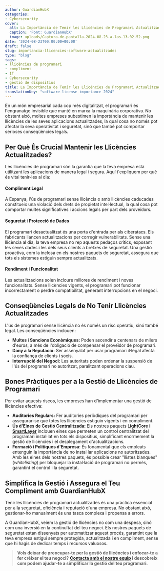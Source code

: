 ```yaml
---
author: GuardianHubX
categories:
- Cybersecurity
cover:
  alt: La Importància de Tenir les Llicències de Programari Actualitzades
  caption: 'Font: GuardianHubX'
  image: uploads/Captura-de-pantalla-2024-08-23-a-las-13.02.52.png
date: '2024-08-23T00:00:00+00:00'
draft: false
slug: importancia-llicencies-software-actualitzades
type: "blog"
tags:
- llicències de programari
- compliment
- IT
- Cybersecurity
- gestió de dispositius
title: La Importància de Tenir les Llicències de Programari Actualitzades
translationKey: "software-license-importance-2024"
---
```


En un món empresarial cada cop més digitalitzat, el programari és l'engranatge invisible que manté en marxa la maquinària corporativa. No obstant això, moltes empreses subestimen la importància de mantenir les llicències de les seves aplicacions actualitzades, la qual cosa no només pot afectar la seva operativitat i seguretat, sinó que també pot comportar serioses conseqüències legals.

## Per Què És Crucial Mantenir les Llicències Actualitzades?

Les llicències de programari són la garantia que la teva empresa està utilitzant les aplicacions de manera legal i segura. Aquí t'expliquem per què és vital tenir-les al dia:

#### Compliment Legal

A Espanya, l'ús de programari sense llicència o amb llicències caducades constitueix una violació dels drets de propietat intel·lectual, la qual cosa pot comportar multes significatives i accions legals per part dels proveïdors.

#### Seguretat i Protecció de Dades

El programari desactualitzat és una porta d'entrada per als ciberatacs. Els fabricants llancen actualitzacions per corregir vulnerabilitats. Sense una llicència al dia, la teva empresa no rep aquests pedaços crítics, exposant les seves dades i les dels seus clients a bretxes de seguretat. Una gestió proactiva, com la inclosa en els nostres paquets de seguretat, assegura que tots els sistemes estiguin sempre actualitzats.

#### Rendiment i Funcionalitat

Les actualitzacions solen incloure millores de rendiment i noves funcionalitats. Sense llicències vigents, el programari pot funcionar incorrectament o perdre compatibilitat, generant interrupcions en el negoci.

## Conseqüències Legals de No Tenir Llicències Actualitzades

L'ús de programari sense llicència no és només un risc operatiu, sinó també legal. Les conseqüències inclouen:

-   **Multes i Sancions Econòmiques:** Poden ascendir a centenars de milers d'euros, a més de l'obligació de compensar el proveïdor de programari.
-   **Dany a la Reputació:** Ser assenyalat per usar programari il·legal afecta la confiança de clients i socis.
-   **Interrupció del Negoci:** Les autoritats poden ordenar la suspensió de l'ús del programari no autoritzat, paralitzant operacions clau.

## Bones Pràctiques per a la Gestió de Llicències de Programari

Per evitar aquests riscos, les empreses han d'implementar una gestió de llicències efectiva:

-   **Auditories Regulars:** Fer auditories periòdiques del programari per assegurar-se que totes les llicències estiguin vigents i en compliment.
-   **Ús d'Eines de Gestió Centralitzada:** Els nostres paquets **[LightCore](https://guardianhubx.com/ca/objectius-ciberseguretat/)** i **[SmartLayer](https://guardianhubx.com/ca/objectius-ciberseguretat/)** inclouen eines que permeten un control centralitzat del programari instal·lat en tots els dispositius, simplificant enormement la gestió de llicències i el desplegament d'actualitzacions.
-   **Formació i Polítiques d'Empresa:** És fonamental que els empleats entenguin la importància de no instal·lar aplicacions no autoritzades. Amb les eines dels nostres paquets, és possible crear "llistes blanques" (*whitelisting*) per bloquejar la instal·lació de programari no permès, garantint el control i la seguretat.

## Simplifica la Gestió i Assegura el Teu Compliment amb GuardianHubX

Tenir les llicències de programari actualitzades és una pràctica essencial per a la seguretat, eficiència i reputació d'una empresa. No obstant això, gestionar-ho manualment és una tasca complexa i propensa a errors.

A GuardianHubX, veiem la gestió de llicències no com una despesa, sinó com una inversió en la continuïtat del teu negoci. Els nostres paquets de seguretat estan dissenyats per automatitzar aquest procés, garantint que la teva empresa estigui sempre protegida, actualitzada i en compliment, sense que hi hagis de dedicar temps i recursos valuosos.

> **Vols deixar de preocupar-te per la gestió de llicències i enfocar-te a fer créixer el teu negoci?**
> **[Contacta amb el nostre equip](https://guardianhubx.com/ca/#contact) i descobreix com podem ajudar-te a simplificar la gestió del teu programari.**